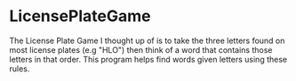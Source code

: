 # LicensePlateGame
The License Plate Game I thought up of is to take the three letters found on most license plates (e.g "HLO") then think of a word that contains those letters in that order. This program helps find words given letters using these rules.
